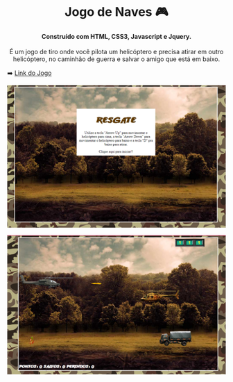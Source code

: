 

<h1 style="text-align: center;"> Jogo de Naves 🎮 </h1> 

<h4 style="text-align: center;">Construído com HTML, CSS3, Javascript e Jquery.</h4>

<p style="text-align: center">É um jogo de tiro onde você pilota um helicóptero e precisa atirar em outro helicóptero, no caminhão de guerra e salvar o amigo que está em baixo.</p>

➡️ [Link do Jogo](https://alesandraisla.github.io/jogoresgate/)

![Tela Principal do Jogo](imgs/img1.PNG)

![Tela do Jogo](imgs/img2.PNG)
